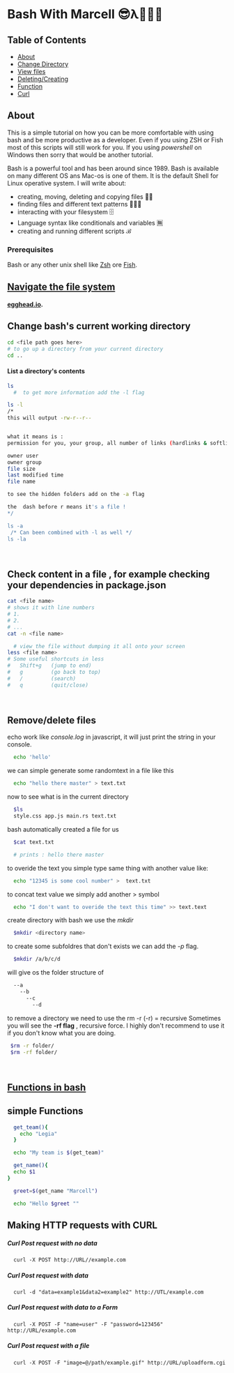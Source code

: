 # Bash With Marcell 😎λ👩🏻‍💻

## Table of Contents

- [About](#about)
- [Change Directory](#change-dir)
- [View files](#cat)
- [Deleting/Creating](#delete-create)
- [Function](#fn)
- [Curl](#curl)

## About <a name = "about"></a>

This is a simple tutorial on how you can be more comfortable with using bash and be more productive as a developer. Even if you using ZSH or Fish most of this scripts will still work for you. If you using _powershell_ on Windows then sorry that would be another tutorial.

Bash is a powerful tool and has been around since 1989. Bash is available on many different OS ans Mac-os is one of them. It is the default Shell for Linux operative system.
I will write about:

- creating, moving, deleting and copying files 🤟🏻
- finding files and different text patterns 🧘🏻‍♂️
- interacting with your filesystem 🗄
- Language syntax like conditionals and variables 🈚️
- creating and running different scripts ℬ

### Prerequisites

Bash or any other unix shell like [Zsh](https://en.wikipedia.org/wiki/Z_shell) ore [Fish](https://fishshell.com/).

## [Navigate the file system](https://swcarpentry.github.io/shell-novice/02-filedir/index.html)

#### [egghead.io](https://egghead.io/courses/automate-daily-development-tasks-with-bash).

## Change bash's current working directory <a name = "change-dir"></a>

```bash
cd <file path goes here>
# to go up a directory from your current directory
cd ..
```

#### List a directory's contents

```bash
ls
  #  to get more information add the -l flag

ls -l
/*
this will output -rw-r--r--


what it means is :
permission for you, your group, all number of links (hardlinks & softlinks)

owner user
owner group
file size
last modified time
file name

to see the hidden folders add on the -a flag

the  dash before r means it's a file !
*/

ls -a
 /* Can been combined with -l as well */
ls -la

```

<br/>

## Check content in a file , for example checking your dependencies in package.json <a name = "cat"> </a>

```bash
cat <file name>
# shows it with line numbers
# 1.
# 2.
# ...
cat -n <file name>
```

```bash
  # view the file without dumping it all onto your screen
less <file name>
# Some useful shortcuts in less
#   Shift+g   (jump to end)
#   g         (go back to top)
#   /         (search)
#   q         (quit/close)
```

<br />

## Remove/delete files <a name = "delete-create"> </a>

echo work like _console.log_ in javascript, it will just print the string in your console.

```bash
  echo 'hello'
```

we can simple generate some randomtext in a file like this

```bash
  echo "hello there master" > text.txt
```

now to see what is in the current directory

```zsh
  $ls
  style.css app.js main.rs text.txt
```

bash automatically created a file for us

```bash
  $cat text.txt

  # prints : hello there master
```

to overide the text you simple type same thing with another value like:

```bash
  echo "12345 is some cool number" >  text.txt
```

to concat text value we simply add another > symbol

```bash
  echo "I don't want to overide the text this time" >> text.text
```

create directory with bash we use the _mkdir_

```bash
  $mkdir <directory name>
```

to create some subfoldres that don't exists we can add the _-p_ flag.

```bash
  $mkdir /a/b/c/d
```

will give os the folder structure of

```zsh
  --a
    --b
      --c
        --d
```

to remove a directory we need to use the rm -r (-r) = recursive
Sometimes you will see the **-rf flag** , recursive force.
I highly don't recommend to use it if you don't know what you are doing.

```bash
 $rm -r folder/
 $rm -rf folder/
```

<br />

## [Functions in bash](https://devhints.io/bash)

## simple Functions <a name = "fn"> </a>

```bash
  get_team(){
    echo "Legia"
  }

  echo "My team is $(get_team)"

  get_name(){
  echo $1
}

  greet=$(get_name "Marcell")

  echo "Hello $greet ""
```

## Making HTTP requests with CURL <a name ="curl"> </a>

##### Curl Post request with no data

```curl
  curl -X POST http://URL//example.com
```

##### Curl Post request with data

```curl
  curl -d "data=example1&data2=example2" http://UTL/example.com
```

##### Curl Post request with data to a Form

```curl
  curl -X POST -F "name=user" -F "password=123456" http://URL/example.com
```

##### Curl Post request with a file

```curl
  curl -X POST -F "image=@/path/example.gif" http://URL/uploadform.cgi
```
